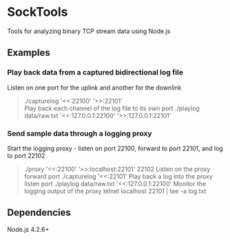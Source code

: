# SockTools
Tools for analyzing binary TCP stream data using Node.js

## Examples

### Play back data from a captured bidirectional log file
Listen on one port for the uplink and another for the downlink
> ./capturelog '<<:22100' '>>:22101'  
Play back each channel of the log file to its own port
> ./playlog data/raw.txt '<<:127.0.0.1:22100' '>>:127.0.0.1:22101'

### Send sample data through a logging proxy
Start the logging proxy - listen on port 22100, forward to port 22101, and log to port 22102
> ./proxy '<<:22100' '>>:localhost:22101' 22102
Listen on the proxy forward port
> ./capturelog '<<:22101'
Play back a log into the proxy listen port
> ./playlog data/raw.txt '<<:127.0.0.1:22100'
Monitor the logging output of the proxy
> telnet localhost 22101 | tee -a log.txt

## Dependencies
Node.js 4.2.6+


